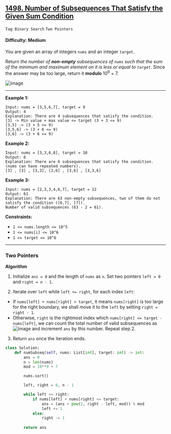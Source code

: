 ## [1498. Number of Subsequences That Satisfy the Given Sum Condition](https://leetcode.com/problems/number-of-subsequences-that-satisfy-the-given-sum-condition/)

```Tag```: ```Binary Search``` ```Two Pointers```

#### Difficulty: Medium

You are given an array of integers ```nums``` and an integer ```target```.

Return _the number of __non-empty__ subsequences of ```nums``` such that the sum of the minimum and maximum element on it is less or equal to ```target```_. Since the answer may be too large, return it __modulo__ 10<sup>9</sup> + 7.

![image](https://user-images.githubusercontent.com/35042430/236602592-388c6ba1-1830-49ae-bea3-cc58e2e6e949.png)

---

__Example 1:__
```
Input: nums = [3,5,6,7], target = 9
Output: 4
Explanation: There are 4 subsequences that satisfy the condition.
[3] -> Min value + max value <= target (3 + 3 <= 9)
[3,5] -> (3 + 5 <= 9)
[3,5,6] -> (3 + 6 <= 9)
[3,6] -> (3 + 6 <= 9)
```

__Example 2:__
```
Input: nums = [3,3,6,8], target = 10
Output: 6
Explanation: There are 6 subsequences that satisfy the condition. (nums can have repeated numbers).
[3] , [3] , [3,3], [3,6] , [3,6] , [3,3,6]
```

__Example 3:__
```
Input: nums = [2,3,3,4,6,7], target = 12
Output: 61
Explanation: There are 63 non-empty subsequences, two of them do not satisfy the condition ([6,7], [7]).
Number of valid subsequences (63 - 2 = 61).
```

__Constraints:__

- ```1 <= nums.length <= 10^5```
- ```1 <= nums[i] <= 10^6```
- ```1 <= target <= 10^6```

---

### Two Pointers

__Algorithm__

1. Initialize ```ans = 0``` and the length of ```nums``` as ```n```. Set two pointers ```left = 0``` and ```right = n - 1```.

2. Iterate over ```left``` while ```left <= right```, for each index ```left```:

- If ```nums[left] + nums[right] > target```, it means ```nums[right]``` is too large for the right boundary, we shall move it to the ```left``` by setting ```right = right - 1```.
- Otherwise, ```right``` is the rightmost index which ```nums[right] <= target - nums[left]```, we can count the total number of valid subsequences as ![image](https://user-images.githubusercontent.com/35042430/236658938-ca9c2ef6-271f-4cf2-8928-03ef72ce6869.png) and increment ```ans``` by this number.
Repeat step 2.

3. Return ```ans``` once the iteration ends.

```Python
class Solution:
    def numSubseq(self, nums: List[int], target: int) -> int:
        ans = 0
        n = len(nums)
        mod = 10**9 + 7

        nums.sort()

        left, right = 0, n - 1

        while left <= right:
            if nums[left] + nums[right] <= target:
                ans = (ans + pow(2, right - left, mod)) % mod
                left += 1
            else:
                right -= 1
        
        return ans
```
